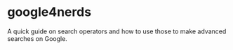 # google4nerds
A quick guide on search operators and how to use those to make advanced searches on Google.
